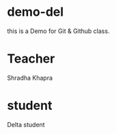 # demo-del
this is a Demo for Git &amp; Github class.

# Teacher
Shradha Khapra

# student
Delta student


